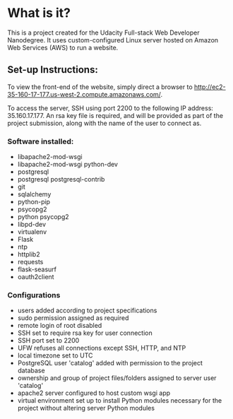 # What is it?
This is a project created for the Udacity Full-stack Web Developer
Nanodegree.  It uses custom-configured Linux server hosted on Amazon Web
Services (AWS) to run a website.

## Set-up Instructions:
To view the front-end of the website, simply direct a browser to
http://ec2-35-160-17-177.us-west-2.compute.amazonaws.com/.

To access the server, SSH using port 2200 to the following IP address:
35.160.17.177.  An rsa key file is required, and will be provided as part
of the project submission, along with the name of the user to connect as.

### Software installed:
 - libapache2-mod-wsgi
 - libapache2-mod-wsgi python-dev
 - postgresql
 - postgresql postgresql-contrib
 - git
 - sqlalchemy
 - python-pip
 - psycopg2
 - python psycopg2
 - libpd-dev
 - virtualenv
 - Flask
 - ntp
 - httplib2
 - requests
 - flask-seasurf
 - oauth2client

### Configurations
 - users added according to project specifications
 - sudo permission assigned as required
 - remote login of root disabled
 - SSH set to require rsa key for user connection
 - SSH port set to 2200
 - UFW refuses all connections except SSH, HTTP, and NTP
 - local timezone set to UTC
 - PostgreSQL user 'catalog' added with permission to the project database
 - ownership and group of project files/folders assigned to server user
 'catalog'
 - apache2 server configured to host custom wsgi app
 - virtual environment set up to install Python modules necessary for the
 project without altering server Python modules